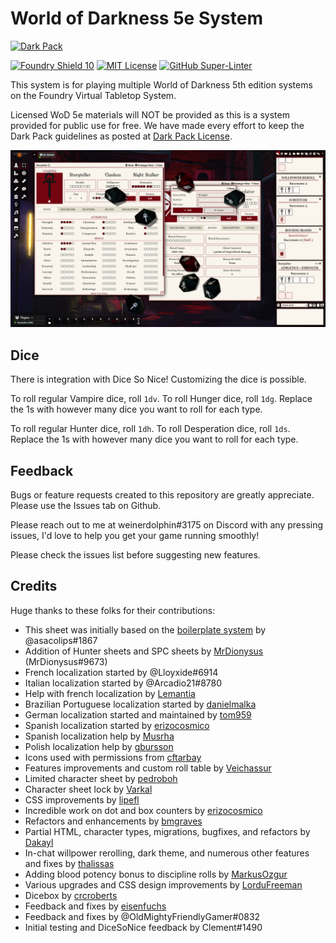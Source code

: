 
# World of Darkness 5e System

[![Dark Pack]][Dark Pack URL]

[![Foundry Shield 10]][Foundry URL]
[![MIT License]][MIT URL]
[![GitHub Super-Linter]][Super-Linter URL]

This system is for playing multiple World of Darkness 5th edition systems on the Foundry Virtual Tabletop System.

Licensed WoD 5e materials will NOT be provided as this is a system provided for public use for free. We have made every effort to keep the Dark Pack guidelines as posted at [Dark Pack License].

![preview](./image.png)

## Dice

There is integration with Dice So Nice! Customizing the dice is possible.

To roll regular Vampire dice, roll `1dv`. To roll Hunger dice, roll `1dg`. Replace the 1s with however many dice you want to roll for each type.

To roll regular Hunter dice, roll `1dh`. To roll Desperation dice, roll `1ds`. Replace the 1s with however many dice you want to roll for each type.

## Feedback

Bugs or feature requests created to this repository are greatly appreciate. Please use the Issues tab on Github.

Please reach out to me at weinerdolphin#3175 on Discord with any pressing issues, I'd love to help you get your game running smoothly!

Please check the issues list before suggesting new features.

## Credits

Huge thanks to these folks for their contributions:

* This sheet was initially based on the [boilerplate system] by @asacolips#1867
* Addition of Hunter sheets and SPC sheets by [MrDionysus] (MrDionysus#9673)
* French localization started by @Lloyxide#6914
* Italian localization started by @Arcadio21#8780
* Help with french localization by [Lemantia]
* Brazilian Portuguese localization started by [danielmalka]
* German localization started and maintained by [tom959]
* Spanish localization started by [erizocosmico]
* Spanish localization help by [Musrha]
* Polish localization help by [gbursson]
* Icons used with permissions from [cftarbay]
* Features improvements and custom roll table by [Veichassur]
* Limited character sheet by [pedroboh]
* Character sheet lock by [Varkal]
* CSS improvements by [lipefl]
* Incredible work on dot and box counters by [erizocosmico]
* Refactors and enhancements by [bmgraves]
* Partial HTML, character types, migrations, bugfixes, and refactors by [Dakayl]
* In-chat willpower rerolling, dark theme, and numerous other features and fixes by [thalissas]
* Adding blood potency bonus to discipline rolls by [MarkusOzgur]
* Various upgrades and CSS design improvements by [LorduFreeman]
* Dicebox by [crcroberts]
* Feedback and fixes by [eisenfuchs]
* Feedback and fixes by @OldMightyFriendlyGamer#0832
* Initial testing and DiceSoNice feedback by Clement#1490

[Foundry Shield 10]: https://img.shields.io/badge/Foundry-10-informational
[Foundry URL]: https://foundryvtt.com

[MIT License]: https://img.shields.io/badge/License-MIT-green
[MIT URL]: https://github.com/Rayji96/foundry-V5/blob/main/LICENSE

[GitHub Super-Linter]: https://github.com/Rayji96/foundry-V5/workflows/Super-Linter/badge.svg
[Super-Linter URL]: https://github.com/marketplace/actions/super-linter

[Dark Pack]: https://s3-eu-north-1.amazonaws.com/pdx-campaign-wp-data/uploads/sites/10/2021/10/05102936/darkpack_logo2-300x300.png
[Dark Pack URL]: https://www.worldofdarkness.com/dark-pack
[Dark Pack License]: https://www.worldofdarkness.com/dark-pack

[boilerplate system]: https://gitlab.com/asacolips-projects/foundry-mods/foundryvtt-system-tutorial
[danielmalka]: https://github.com/danielmalka
[cftarbay]: https://github.com/cftarbay
[lipefl]: https://github.com/lipefl
[erizocosmico]: https://github.com/erizocosmico
[tom959]: https://github.com/tom959
[bmgraves]: https://github.com/bmgraves
[eisenfuchs]: https://github.com/eisenfuchs
[Veichassur]: https://github.com/Veichassur
[pedroboh]: https://github.com/pedroboh
[Lemantia]: https://github.com/Lemantia
[Varkal]: https://github.com/Varkal
[Dakayl]: https://github.com/Dakayl
[thalissas]: https://github.com/thalissa
[MarkusOzgur]: https://github.com/MarkusOzgur
[Musrha]: https://github.com/Musrha
[crcroberts]: https://github.com/crcroberts
[gbursson]: https://github.com/gbursson
[MrDionysus]: https://github.com/MrDionysus
[LorduFreeman]: https://github.com/LorduFreeman
